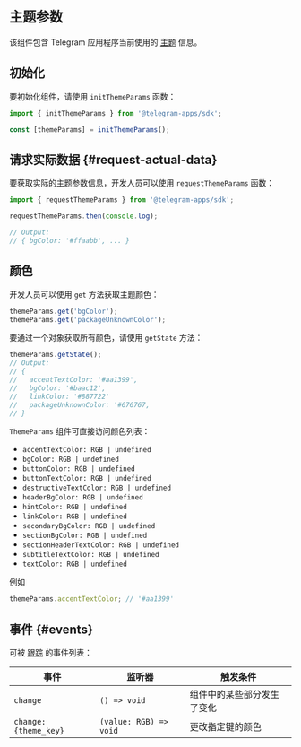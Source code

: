 # `主题参数`

该组件包含 Telegram 应用程序当前使用的
[主题](../../../../platform/theming.md) 信息。

## 初始化

要初始化组件，请使用 `initThemeParams` 函数：

```typescript
import { initThemeParams } from '@telegram-apps/sdk';

const [themeParams] = initThemeParams();  
```

## 请求实际数据 {#request-actual-data}

要获取实际的主题参数信息，开发人员可以使用 `requestThemeParams`
函数：

```typescript
import { requestThemeParams } from '@telegram-apps/sdk';

requestThemeParams.then(console.log);

// Output:
// { bgColor: '#ffaabb', ... }
```

## 颜色

开发人员可以使用 `get` 方法获取主题颜色：

```typescript
themeParams.get('bgColor');
themeParams.get('packageUnknownColor');
```

要通过一个对象获取所有颜色，请使用 `getState` 方法：

```typescript
themeParams.getState();
// Output:
// {
//   accentTextColor: '#aa1399',
//   bgColor: '#baac12',
//   linkColor: '#887722'
//   packageUnknownColor: '#676767,
// }
```

`ThemeParams` 组件可直接访问颜色列表：

- `accentTextColor: RGB | undefined`
- `bgColor: RGB | undefined`
- `buttonColor: RGB | undefined`
- `buttonTextColor: RGB | undefined`
- `destructiveTextColor: RGB | undefined`
- `headerBgColor: RGB | undefined`
- `hintColor: RGB | undefined`
- `linkColor: RGB | undefined`
- `secondaryBgColor: RGB | undefined`
- `sectionBgColor: RGB | undefined`
- `sectionHeaderTextColor: RGB | undefined`
- `subtitleTextColor: RGB | undefined`
- `textColor: RGB | undefined`

例如

```typescript
themeParams.accentTextColor; // '#aa1399'
```

## 事件 {#events}

可被 [跟踪](#events) 的事件列表：

| 事件                   | 监听器                    | 触发条件          |
| -------------------- | ---------------------- | ------------- |
| `change`             | `() => void`           | 组件中的某些部分发生了变化 |
| `change:{theme_key}` | `(value: RGB) => void` | 更改指定键的颜色      |
